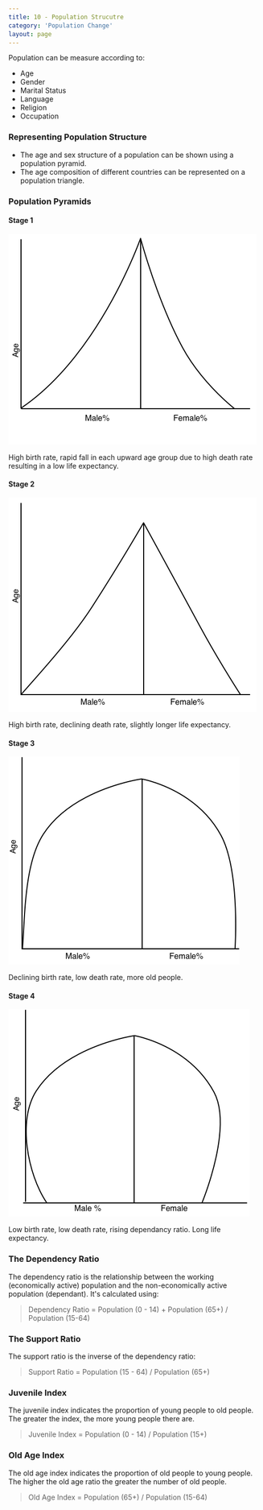 ```yaml
---
title: 10 - Population Strucutre
category: 'Population Change'
layout: page
---
```


Population can be measure according to:

- Age
- Gender
- Marital Status
- Language
- Religion
- Occupation

### Representing Population Structure

- The age and sex structure of a population can be shown using a population pyramid. 
- The age composition of different countries can be represented on a population triangle. 

### Population Pyramids

#### Stage 1

![](/Images/population/10/stage1.png)

High birth rate, rapid fall in each upward age group due to high death rate resulting in a low life expectancy. 

#### Stage 2

![](/Images/population/10/stage2.png) 

High birth rate, declining death rate, slightly longer life expectancy.

#### Stage 3

![](/Images/population/10/stage3.png)

Declining birth rate, low death rate, more old people.

#### Stage 4

![](/Images/population/10/stage4.png)

Low birth rate, low death rate, rising dependancy ratio. Long life expectancy. 

### The Dependency Ratio

The dependency ratio is the relationship between the working (economically active) population and the non-economically active population (dependant). It's calculated using:

> Dependency Ratio = Population (0 - 14) + Population (65+) / Population (15-64)

### The Support Ratio

The support ratio is the inverse of the dependency ratio:

> Support Ratio = Population (15 - 64) / Population (65+)

### Juvenile Index

The juvenile index indicates the proportion of young people to old people. The greater the index, the more young people there are. 

> Juvenile Index = Population (0 - 14) / Population (15+)

### Old Age Index

The old age index indicates the proportion of old people to young people. The higher the old age ratio the greater the number of old people.

> Old Age Index = Population (65+) / Population (15-64)